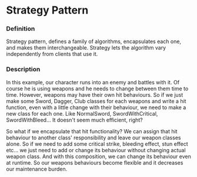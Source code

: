 # Strategy Pattern

### Definition
Strategy pattern, defines a family of algorithms, encapsulates each one, and makes them interchangeable. Strategy lets the algorithm vary independently from clients that use it.

### Description
In this example, our character runs into an enemy and battles with it. Of course he is using weapons and he needs to change between them time to time. However, weapons may have their own hit behaviours. So if we just make some Sword, Dagger, Club classes for each weapons and write a hit function, even with a little change with their behaviour, we need to make a new class for each one. Like NormalSword, SwordWithCritical, SwordWithBleed... It doesn't seem much efficient, right?

So what if we encapsulate that hit functionality? We can assign that hit behaviour to another class' responsibility and leave our weapon classes alone. So if we need to add some critical strike, bleeding effect, stun effect etc... we just need to add or change its behaviour without changing actual weapon class. And with this composition, we can change its behaviour even at runtime. So our weapons behaviours become flexible and it decreases our maintenance burden.

